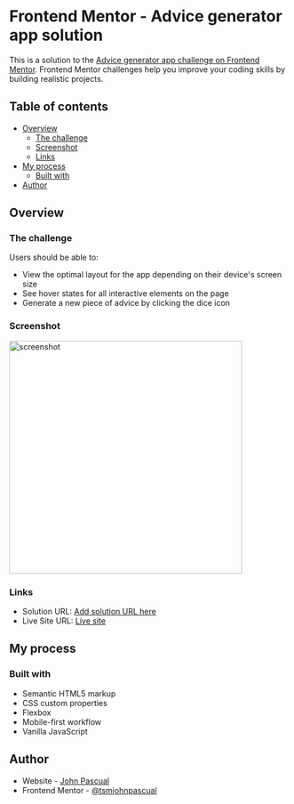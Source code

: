 # Frontend Mentor - Advice generator app solution

This is a solution to the [Advice generator app challenge on Frontend Mentor](https://www.frontendmentor.io/challenges/advice-generator-app-QdUG-13db). Frontend Mentor challenges help you improve your coding skills by building realistic projects.

## Table of contents

- [Overview](#overview)
  - [The challenge](#the-challenge)
  - [Screenshot](#screenshot)
  - [Links](#links)
- [My process](#my-process)
  - [Built with](#built-with)
- [Author](#author)

## Overview

### The challenge

Users should be able to:

- View the optimal layout for the app depending on their device's screen size
- See hover states for all interactive elements on the page
- Generate a new piece of advice by clicking the dice icon

### Screenshot

<img width="419" alt="screenshot" src="https://github.com/tsmjohnpascual/advice-app/assets/36450257/de8b5dc8-6031-4634-a0db-a5a9265b26b2">

### Links

- Solution URL: [Add solution URL here](https://your-solution-url.com)
- Live Site URL: [Live site](https://tsmjohnpascual.github.io/advice-app/)

## My process

### Built with

- Semantic HTML5 markup
- CSS custom properties
- Flexbox
- Mobile-first workflow
- Vanilla JavaScript

## Author

- Website - [John Pascual](https://www.your-site.com)
- Frontend Mentor - [@tsmjohnpascual](https://www.frontendmentor.io/profile/yourusername)
